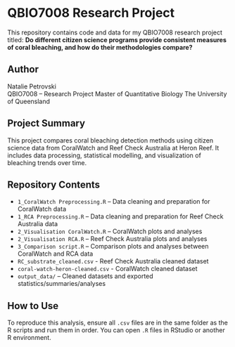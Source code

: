 # QBIO7008 Research Project

This repository contains code and data for my QBIO7008 research project titled: 
**Do different citizen science programs provide consistent measures of coral bleaching, and how do their methodologies compare?**

## Author

Natalie Petrovski  
QBIO7008 – Research Project
Master of Quantitative Biology
The University of Queensland

## Project Summary

This project compares coral bleaching detection methods using citizen science data from CoralWatch and Reef Check Australia at Heron Reef. It includes data processing, statistical modelling, and visualization of bleaching trends over time.

## Repository Contents

- `1_CoralWatch Preprocessing.R` – Data cleaning and preparation for CoralWatch data
- `1_RCA Preprocessing.R` – Data cleaning and preparation for Reef Check Australia data
- `2_Visualisation CoralWatch.R` – CoralWatch plots and analyses
- `2_Visualisation RCA.R` – Reef Check Australia plots and analyses
- `3_Comparison script.R` – Comparison plots and analyses between CoralWatch and RCA data
- `RC_substrate_cleaned.csv` - Reef Check Australia cleaned dataset
- `coral-watch-heron-cleaned.csv` - CoralWatch cleaned dataset
- `output_data/` – Cleaned datasets and exported statistics/summaries/analyses

## How to Use

To reproduce this analysis, ensure all `.csv` files are in the same folder as the R scripts and run them in order. You can open `.R` files in RStudio or another R environment.


